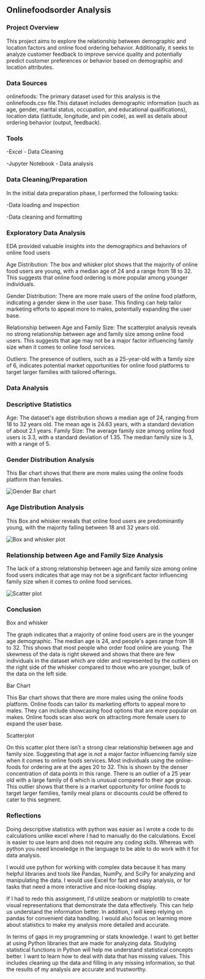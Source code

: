 ## Onlinefoodsorder Analysis

### Project Overview
This project aims to explore the relationship between demographic and location factors and online food ordering behavior. Additionally, it seeks to analyze customer feedback to improve service quality and potentially predict customer preferences or behavior based on demographic and location attributes.

### Data Sources
onlinefoods: The primary dataset used for this analysis is the onlinefoods.csv file.This dataset includes demographic information (such as age, gender, marital status, occupation, and educational qualifications), location data (latitude, longitude, and pin code), as well as details about ordering behavior (output, feedback). 

### Tools 
-Excel - Data Cleaning

-Jupyter Notebook - Data analysis

### Data Cleaning/Preparation 
In the initial data preparation phase, I performed the following tasks:

-Data loading and inspection

-Data cleaning and formatting

### Exploratory Data Analysis
EDA provided valuable insights into the demographics and behaviors of online food users

Age Distribution: The box and whisker plot shows that the majority of online food users are young, with a median age of 24 and a range from 18 to 32. This suggests that online food ordering is more popular among younger individuals.

Gender Distribution: There are more male users of the online food platform, indicating a gender skew in the user base. This finding can help tailor marketing efforts to appeal more to males, potentially expanding the user base.

Relationship between Age and Family Size: The scatterplot analysis reveals no strong relationship between age and family size among online food users. This suggests that age may not be a major factor influencing family size when it comes to online food services.

Outliers: The presence of outliers, such as a 25-year-old with a family size of 6, indicates potential market opportunities for online food platforms to target larger families with tailored offerings.

### Data Analysis
### Descriptive Statistics
Age: The dataset's age distribution shows a median age of 24, ranging from 18 to 32 years old. The mean age is 24.63 years, with a standard deviation of about 2.1 years.
Family Size: The average family size among online food users is 3.3, with a standard deviation of 1.35. The median family size is 3, with a range of 5.

### Gender Distribution Analysis
This Bar chart shows that there are more males using the online foods platform than females. 

![Gender Bar chart](https://github.com/Ezile25/Onlinefoodsorder-/assets/117213552/d8adf44e-c7c4-4a80-8507-bce69ac74f7a)

### Age Distribution Analysis
This Box and whisker reveals that online food users are predominantly young, with the majority falling between 18 and 32 years old. 

![Box and whisker plot](https://github.com/Ezile25/Onlinefoodsorder-/assets/117213552/48e5fd18-2832-48a7-a8ad-876566a1ea20)

### Relationship between Age and Family Size Analysis

The lack of a strong relationship between age and family size among online food users indicates that age may not be a significant factor influencing family size when it comes to online food services.

![Scatter plot](https://github.com/Ezile25/Onlinefoodsorder-/assets/117213552/b27d70b9-8f3b-4ff4-8638-2d5a0adf9455)

### Conclusion
Box and whisker

The graph indicates that a majority of online food users are in the younger age demographic. The median  age is 24, and people's ages range from 18 to 32. This shows that most people who order food online are young. The skewness of the data is right skewed and shows that there are few individuals in the dataset which are older and represented by the outliers on the right side of the whisker compared to those who are younger, bulk of the data on the left side.

Bar Chart

This Bar chart shows that there are more males using the online foods platform. Online foods can tailor its marketing efforts to appeal more to males. They can include showcasing food options that are more popular on makes. Online foods scan also work on attracting more female users to expand the user base.

Scatterplot

On this scatter plot there isn’t a strong clear relationship between age and family size. Suggesting that age is not a major factor influencing family size when it comes to online foods services. Most individuals using the online-foods for ordering are at the ages 20 to 32. This is shown by the denser concentration of data points in this range. There is an outlier of a 25 year old with a large family of 6 which is unusual compared to their age group. This outlier shows that there is a market opportunity for online foods to target larger families, family meal plans or discounts could be offered to cater to this segment.

### Reflections
Doing descriptive statistics with python was easier as I wrote a code to do calculations unlike excel where I had to manually do the calculations. Excel is easier to use learn and does not require any coding skills. Whereas with python you need knowledge in the language to be able to do work with it for data analysis.

I would use python for working with complex data because it has many helpful libraries and tools like Pandas, NumPy, and SciPy for analyzing and manipulating the data. I would use Excel for fast and easy analysis, or for tasks that need a more interactive and nice-looking display. 

If I had to redo this assignment, I'd utilize seaborn or matplotlib to create visual representations that demonstrate the data effectively. This can help us understand the information better. In addition, I will keep relying on pandas for convenient data handling. I would also focus on learning more about statistics to make my analysis more detailed and accurate.

In terms of gaps in my programming or stats knowledge. I want to get better at using Python libraries that are made for analyzing data. Studying statistical functions in Python will help me understand statistical concepts better. I want to learn how to deal with data that has missing values. This includes cleaning up the data and filling in any missing information, so that the results of my analysis are accurate and trustworthy.







